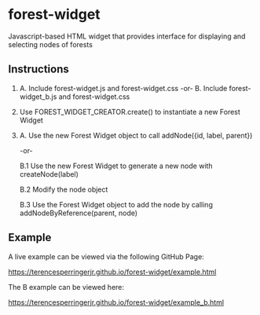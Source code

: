 # forest-widget #
Javascript-based HTML widget that provides interface for displaying and selecting nodes of forests

## Instructions ##
1. A. Include forest-widget.js and forest-widget.css
   -or-
   B. Include forest-widget_b.js and forest-widget.css

2. Use FOREST_WIDGET_CREATOR.create() to instantiate a new Forest Widget
3. A. Use the new Forest Widget object to call addNode({id, label, parent})
   
   -or-
   
   B.1 Use the new Forest Widget to generate a new node with createNode(label)
   
   B.2 Modify the node object   
   
   B.3 Use the Forest Widget object to add the node by calling addNodeByReference(parent, node)

## Example ##
A live example can be viewed via the following GitHub Page:

https://terencesperringerjr.github.io/forest-widget/example.html

The B example can be viewed here:

https://terencesperringerjr.github.io/forest-widget/example_b.html
